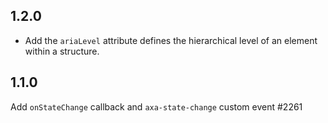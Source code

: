 ## 1.2.0

- Add the `ariaLevel` attribute defines the hierarchical level of an element within a structure.

## 1.1.0

Add `onStateChange` callback and `axa-state-change` custom event #2261
